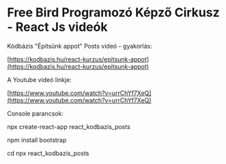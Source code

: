 # Free Bird Programozó Képző Cirkusz - React Js videók


Kódbázis "Építsünk appot" Posts videó - gyakorlás:

[https://kodbazis.hu/react-kurzus/epitsunk-appot](https://kodbazis.hu/react-kurzus/epitsunk-appot)



 A Youtube videó linkje:

 [https://www.youtube.com/watch?v=urrChYf7XeQ](https://www.youtube.com/watch?v=urrChYf7XeQ)



Console parancsok:

npx create-react-app react_kodbazis_posts

npm install bootstrap

cd npx react_kodbazis_posts
